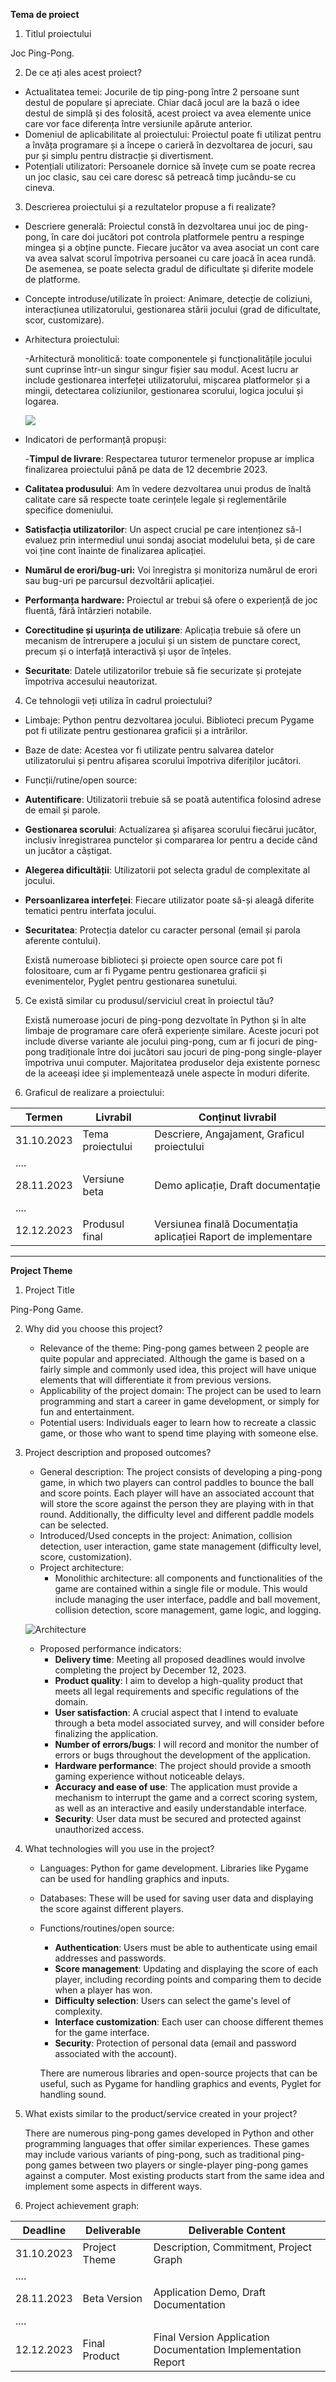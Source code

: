 **Tema de proiect** 

1. Titlul proiectului 

Joc Ping-Pong. 

2. De ce ați ales acest proiect? 
- Actualitatea temei: Jocurile de tip ping-pong între 2 persoane sunt destul de populare și apreciate. Chiar dacă jocul are la bază o idee destul de simplă și des folosită, acest proiect va avea elemente unice care vor face diferența între versiunile apărute anterior. 
- Domeniul de aplicabilitate al proiectului: Proiectul poate fi utilizat pentru a învăța programare și a începe o carieră în dezvoltarea de jocuri, sau pur și simplu pentru distracție și divertisment. 
- Potențiali utilizatori: Persoanele dornice să învețe cum se poate recrea un joc clasic, sau cei care doresc să petreacă timp jucându-se cu cineva. 
3. Descrierea proiectului și a rezultatelor propuse a fi realizate? 
- Descriere generală: Proiectul constă în dezvoltarea unui joc de ping-pong, în care doi jucători pot controla platformele pentru a respinge mingea și a obține puncte. Fiecare jucător va avea asociat un cont care va avea salvat scorul împotriva persoanei cu care joacă în acea rundă. De asemenea, se poate selecta gradul de dificultate și diferite modele de platforme. 
- Concepte introduse/utilizate în proiect: Animare, detecție de coliziuni, interacțiunea utilizatorului, gestionarea stării jocului (grad de dificultate, scor, customizare). 
- Arhitectura proiectului: 

  -Arhitectură monolitică: toate componentele și funcționalitățile jocului sunt cuprinse într-un singur singur fișier sau modul. Acest lucru ar include gestionarea interfeței utilizatorului, mișcarea platformelor și a mingii, detectarea coliziunilor, gestionarea scorului, logica jocului și logarea. 

  ![](arhi.jpeg)

- Indicatori de performanță propuși: 

  -**Timpul de livrare**: Respectarea tuturor termenelor propuse ar implica finalizarea proiectului până pe data de 12 decembrie 2023. 

- **Calitatea produsului**: Am în vedere dezvoltarea unui produs de înaltă calitate care să respecte toate cerințele legale și reglementările specifice domeniului. 
- **Satisfacția utilizatorilor**: Un aspect crucial pe care intenționez să-l evaluez prin intermediul unui sondaj asociat modelului beta, și de care voi ține cont înainte de finalizarea aplicației. 
- **Numărul de erori/bug-uri:** Voi înregistra și monitoriza numărul de erori sau bug-uri pe parcursul dezvoltării aplicației. 
- **Performanța hardware:** Proiectul ar trebui să ofere o experiență de joc fluentă, fără întârzieri notabile. 
- **Corectitudine și ușurința de utilizare**: Aplicația trebuie să ofere un mecanism de întrerupere a jocului și un sistem de punctare corect, precum și o interfață interactivă și ușor de înțeles. 
- **Securitate**: Datele utilizatorilor trebuie să fie securizate și protejate împotriva accesului neautorizat. 
4. Ce tehnologii veți utiliza în cadrul proiectului? 
- Limbaje: Python pentru dezvoltarea jocului. Biblioteci precum Pygame pot fi utilizate pentru gestionarea graficii și a intrărilor. 
- Baze de date: Acestea vor fi utilizate pentru salvarea datelor utilizatorului și pentru afișarea scorului împotriva diferiților jucători. 
- Funcții/rutine/open source: 
- **Autentificare**: Utilizatorii trebuie să se poată autentifica folosind adrese de email și parole. 
- **Gestionarea scorului**: Actualizarea și afișarea scorului fiecărui jucător, inclusiv înregistrarea punctelor și compararea lor pentru a decide când un jucător a câștigat. 
- **Alegerea dificultății**: Utilizatorii pot selecta gradul de complexitate al jocului. 
- **Persoanlizarea interfeței**: Fiecare utilizator poate să-și aleagă diferite tematici pentru interfata jocului. 
- **Securitatea**: Protecția datelor cu caracter personal (email și parola aferente contului). 

  Există numeroase biblioteci și proiecte open source care pot fi folositoare, cum ar fi Pygame pentru gestionarea graficii și evenimentelor, Pyglet pentru gestionarea sunetului. 

5. Ce există similar cu produsul/serviciul creat în proiectul tău? 

   Există numeroase jocuri de ping-pong dezvoltate în Python și în alte limbaje de programare care oferă experiențe similare. Aceste jocuri pot include diverse variante ale jocului ping-pong, cum ar fi jocuri de ping-pong tradiționale între doi jucători sau jocuri de ping-pong single-player împotriva unui computer. Majoritatea produselor deja existente pornesc de la aceeași idee și implementează unele aspecte în moduri diferite. 

6. Graficul de realizare a proiectului: 



|Termen |Livrabil |Conținut livrabil |
| - | - | - |
|31\.10.2023 |Tema proiectului |Descriere, Angajament, Graficul proiectului |
|.... |||
|28\.11.2023 |Versiune beta |Demo aplicație, Draft documentație |
|.... |||
|12\.12.2023 |Produsul final |Versiunea finală Documentația aplicației Raport de implementare |


------------------------------------------------------------------------------------------------------------------------------------------------------------------------------------------------------------------------------------

**Project Theme**

1. Project Title

Ping-Pong Game.

2. Why did you choose this project?
   - Relevance of the theme: Ping-pong games between 2 people are quite popular and appreciated. Although the game is based on a fairly simple and commonly used idea, this project will have unique elements that will differentiate it from previous versions.
   - Applicability of the project domain: The project can be used to learn programming and start a career in game development, or simply for fun and entertainment.
   - Potential users: Individuals eager to learn how to recreate a classic game, or those who want to spend time playing with someone else.

3. Project description and proposed outcomes?
   - General description: The project consists of developing a ping-pong game, in which two players can control paddles to bounce the ball and score points. Each player will have an associated account that will store the score against the person they are playing with in that round. Additionally, the difficulty level and different paddle models can be selected.
   - Introduced/Used concepts in the project: Animation, collision detection, user interaction, game state management (difficulty level, score, customization).
   - Project architecture:
      - Monolithic architecture: all components and functionalities of the game are contained within a single file or module. This would include managing the user interface, paddle and ball movement, collision detection, score management, game logic, and logging.

   ![Architecture](arhi.jpeg)

   - Proposed performance indicators:
      - **Delivery time**: Meeting all proposed deadlines would involve completing the project by December 12, 2023.
      - **Product quality**: I aim to develop a high-quality product that meets all legal requirements and specific regulations of the domain.
      - **User satisfaction**: A crucial aspect that I intend to evaluate through a beta model associated survey, and will consider before finalizing the application.
      - **Number of errors/bugs**: I will record and monitor the number of errors or bugs throughout the development of the application.
      - **Hardware performance**: The project should provide a smooth gaming experience without noticeable delays.
      - **Accuracy and ease of use**: The application must provide a mechanism to interrupt the game and a correct scoring system, as well as an interactive and easily understandable interface.
      - **Security**: User data must be secured and protected against unauthorized access.

4. What technologies will you use in the project?
   - Languages: Python for game development. Libraries like Pygame can be used for handling graphics and inputs.
   - Databases: These will be used for saving user data and displaying the score against different players.
   - Functions/routines/open source:
      - **Authentication**: Users must be able to authenticate using email addresses and passwords.
      - **Score management**: Updating and displaying the score of each player, including recording points and comparing them to decide when a player has won.
      - **Difficulty selection**: Users can select the game's level of complexity.
      - **Interface customization**: Each user can choose different themes for the game interface.
      - **Security**: Protection of personal data (email and password associated with the account).
      
      There are numerous libraries and open-source projects that can be useful, such as Pygame for handling graphics and events, Pyglet for handling sound.

5. What exists similar to the product/service created in your project?
   
   There are numerous ping-pong games developed in Python and other programming languages that offer similar experiences. These games may include various variants of ping-pong, such as traditional ping-pong games between two players or single-player ping-pong games against a computer. Most existing products start from the same idea and implement some aspects in different ways.

6. Project achievement graph:

|Deadline |Deliverable |Deliverable Content |
| - | - | - |
|31\.10.2023 |Project Theme |Description, Commitment, Project Graph |
|.... |||
|28\.11.2023 |Beta Version |Application Demo, Draft Documentation |
|.... |||
|12\.12.2023 |Final Product |Final Version Application Documentation Implementation Report |


